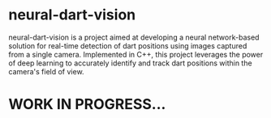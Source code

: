 # neural-dart-vision
neural-dart-vision is a project aimed at developing a neural network-based solution for real-time detection of dart positions using images captured from a single camera. Implemented in C++, this project leverages the power of deep learning to accurately identify and track dart positions within the camera's field of view.

# WORK IN PROGRESS...
